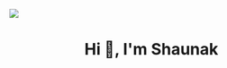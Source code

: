 ![](https://komarev.com/ghpvc/?username=Shaunak-ondare)
<h1 align="center">Hi 👋, I'm Shaunak</h1>


<p align="left">
</p>
